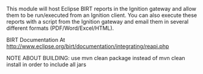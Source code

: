 This module will host Eclipse BIRT reports in the Ignition gateway and allow them to be run/executed from an Ignition client.  You can also execute these reports with a script from the Ignition gateway and email them in several different formats (PDF/Word/Excel/HTML).  

BIRT Documentation At
http://www.eclipse.org/birt/documentation/integrating/reapi.php

NOTE ABOUT BUILDING:
use mvn clean package instead of mvn clean install in order to include all jars